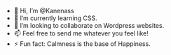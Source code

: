 - 👋 Hi, I’m @Kanenass
- 🌱 I’m currently learning CSS.
- 💞️ I’m looking to collaborate on Wordpress websites.
- 📫 Feel free to send me whatever you feel like!
- ⚡ Fun fact: Calmness is the base of Happiness.
